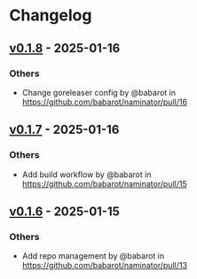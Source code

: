 # Changelog

## [v0.1.8](https://github.com/babarot/naminator/compare/v0.1.7...v0.1.8) - 2025-01-16
### Others
- Change goreleaser config by @babarot in https://github.com/babarot/naminator/pull/16

## [v0.1.7](https://github.com/babarot/naminator/compare/v0.1.6...v0.1.7) - 2025-01-16
### Others
- Add build workflow by @babarot in https://github.com/babarot/naminator/pull/15

## [v0.1.6](https://github.com/babarot/naminator/compare/v0.1.5...v0.1.6) - 2025-01-15
### Others
- Add repo management by @babarot in https://github.com/babarot/naminator/pull/13
